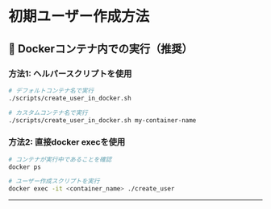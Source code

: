 # 初期ユーザー作成方法

## 🐳 Dockerコンテナ内での実行（推奨）

### 方法1: ヘルパースクリプトを使用
```bash
# デフォルトコンテナ名で実行
./scripts/create_user_in_docker.sh

# カスタムコンテナ名で実行
./scripts/create_user_in_docker.sh my-container-name
```

### 方法2: 直接docker execを使用
```bash
# コンテナが実行中であることを確認
docker ps

# ユーザー作成スクリプトを実行
docker exec -it <container_name> ./create_user
```

---

